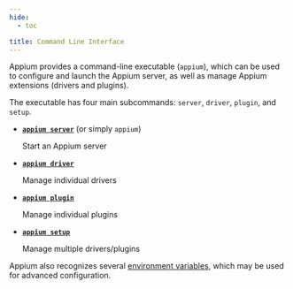 ```yaml
---
hide:
  - toc

title: Command Line Interface
---
```


Appium provides a command-line executable (`appium`), which can be used to configure and launch
the Appium server, as well as manage Appium extensions (drivers and plugins).

The executable has four main subcommands: `server`, `driver`, `plugin`, and `setup`.

<div class="grid cards" markdown>

-   [__`appium server`__](./server.md) (or simply `appium`)

    Start an Appium server

-   [__`appium driver`__](./extensions.md)

    Manage individual drivers

-   [__`appium plugin`__](./extensions.md)

    Manage individual plugins

-   [__`appium setup`__](./setup.md)

    Manage multiple drivers/plugins

</div>

Appium also recognizes several [environment variables](./env-vars.md), which may be used for
advanced configuration.
